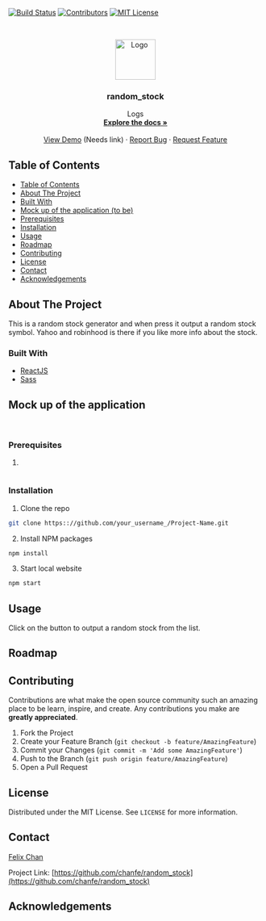 <!-- PROJECT SHIELDS -->
<!--
*** I'm using markdown "reference style" links for readability.
*** Reference links are enclosed in brackets [ ] instead of parentheses ( ).
*** See the bottom of this document for the declaration of the reference variables
*** for build-url, contributors-url, etc. This is an optional, concise syntax you may use.
*** https://www.markdownguide.org/basic-syntax/#reference-style-links
-->
[![Build Status][build-shield]][build-url]
[![Contributors][contributors-shield]][contributors-url]
[![MIT License][license-shield]][license-url]

<!-- PROJECT LOGO -->
<br />
<p align="center">
  <a href="https://github.com/chanfe/random_stock/">
    <img src="#" alt="Logo" width="80" height="80">
  </a>

  <h3 align="center">random_stock</h3>

  <p align="center">
    Logs
    <br />
    <a href="https://github.com/chanfe/random_stock"><strong>Explore the docs »</strong></a>
    <br />
    <br />
    <a href="https://github.com/chanfe/random_stock">View Demo</a> (Needs link)
    ·
    <a href="https://github.com/chanfe/random_stock/issues">Report Bug</a>
    ·
    <a href="https://github.com/chanfe/random_stock/issues">Request Feature</a>
  </p>
</p>

<!-- TABLE OF CONTENTS -->
## Table of Contents

  - [Table of Contents](#Table-of-Contents)
  - [About The Project](#About-The-Project)
  - [Built With](#Built-With)
  - [Mock up of the application (to be)](#Mock-up-of-the-application-to-be)
  - [Prerequisites](#Prerequisites)
  - [Installation](#Installation)
  - [Usage](#Usage)
  - [Roadmap](#Roadmap)
  - [Contributing](#Contributing)
  - [License](#License)
  - [Contact](#Contact)
  - [Acknowledgements](#Acknowledgements)



<!-- ABOUT THE PROJECT -->
## About The Project

This is a random stock generator and when press it output a random stock symbol.  Yahoo and robinhood is there if you like more info about the stock.


### Built With
  - [ReactJS](https://reactjs.org)
  - [Sass](https://sass-lang.com/)


<!-- MockUp of the Application (to be removed) -->
## Mock up of the application

![]()
![]()

### Prerequisites
1. 
```
```

### Installation
1. Clone the repo
```sh
git clone https:://github.com/your_username_/Project-Name.git
```
2. Install NPM packages
```sh
npm install
```
3. Start local website
```sh
npm start
```

<!-- USAGE EXAMPLES -->
## Usage
Click on the button to output a random stock from the list.


<!-- ROADMAP -->
## Roadmap




<!-- CONTRIBUTING -->
## Contributing

Contributions are what make the open source community such an amazing place to be learn, inspire, and create. Any contributions you make are **greatly appreciated**.

1. Fork the Project
2. Create your Feature Branch (`git checkout -b feature/AmazingFeature`)
3. Commit your Changes (`git commit -m 'Add some AmazingFeature'`)
4. Push to the Branch (`git push origin feature/AmazingFeature`)
5. Open a Pull Request



<!-- LICENSE -->
## License

Distributed under the MIT License. See `LICENSE` for more information.



<!-- CONTACT -->
## Contact

[Felix Chan](https://github.com/chanfe)

Project Link: [https://github.com/chanfe/random_stock](https://github.com/chanfe/random_stock)



<!-- ACKNOWLEDGEMENTS -->
## Acknowledgements





<!-- MARKDOWN LINKS & IMAGES -->
<!-- https://www.markdownguide.org/basic-syntax/#reference-style-links -->
[build-shield]: https://img.shields.io/badge/build-passing-brightgreen.svg?style=flat-square
[build-url]: #
[contributors-shield]: https://img.shields.io/badge/contributors-1-orange.svg?style=flat-square
[contributors-url]: https://github.com/chingu-voyages/v10-bears-team-03/graphs/contributors
[license-shield]: https://img.shields.io/badge/license-MIT-blue.svg?style=flat-square
[license-url]: https://choosealicense.com/licenses/mit
[linkedin-shield]: https://img.shields.io/badge/-LinkedIn-black.svg?style=flat-square&logo=linkedin&colorB=555
[product-screenshot]: https://i.imgur.com/Jfnx1uj.png
